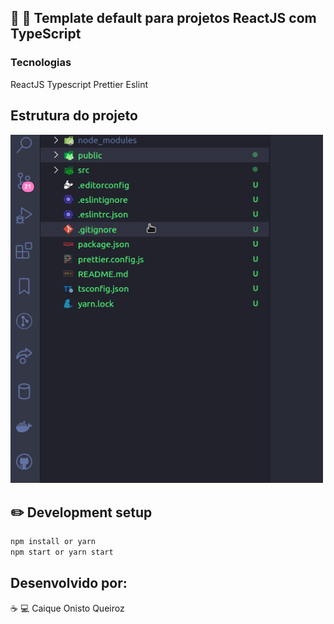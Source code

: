 ## :rocket: :rocket: Template default para projetos ReactJS com TypeScript

### Tecnologias
ReactJS Typescript Prettier Eslint

## Estrutura do projeto
<img src="img/structure.gif" alt="drawing" width="500" />

## :pencil2: Development setup

```sh
npm install or yarn
npm start or yarn start
```

## Desenvolvido por:

:coffee: :computer: Caique Onisto Queiroz
